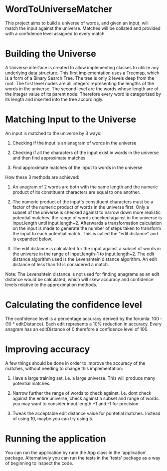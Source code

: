 WordToUniverseMatcher
=====================

This project aims to build a universe of words, and given an input, will match the input against the universe. Matches will be collated and provided with a confidence level assigned to every match.

Building the Universe
=====================

A Universe interface is created to allow implementing classes to utilize any underlying data structure. This first implementation uses a Treemap, which is a form of a Binary Search Tree. The tree is only 2 levels deep from the root. The first level nodes are all integers representing the lengths of the words in the universe. The second level are the words whose length are of the integer value of its parent node. Therefore every word is categorized by its length and inserted into the tree accordingly.

Matching Input to the Universe
==============================

An input is matched to the universe by 3 ways:

1) Checking if the input is an anagram of words in the universe 

2) Checking if all the characters of the input exist in words in the universe and then find approximate matches

3) Find approximate matches of the input to words in the universe 

How these 3 methods are achieved:

1) An anagram of 2 words are both with the same length and the numeric product of its constituent characters are equal to one another.

2) The numeric product of the input's constituent characters must be a factor of the numeric product of words in the universe first. Only a subset of the universe is checked against to narrow down more realistic potential matches. the range of words checked against in the universe is input.length until input.length+2. Afterwards a transformation calculation on the input is made to generate the number of steps taken to transform the input to each potential match. This is called the "edit distance" and is expanded below.

3) The edit distance is calculated for the input against a subset of words in the universe in the range of input.length-1 to input.length+2. The edit distance algorithm used is the Levenshtein distance algorithm. An edit distance of less than 10 is considered a match.

Note: The Levenshtein distance is not used for finding anagrams as an edit distance would be calculated, which will skew accuracy and confidence levels relative to the approximation methods. 

Calculating the confidence level
================================

The confidence level is a percentage accuracy derived by the forumla: 100 - (10 * editDistance). Each edit represents a 10% reduction in accuracy.  Every anagram has an editDistance of 0 therefore a confidence level of 100.

Improving accuracy
===============================

A few things should be done in order to improve the accuracy of the matches, without needing to change this implementation:

1) Have a large training set, i.e. a large universe. This will produce many potential matches.

2) Narrow further the range of words to check against. i.e. dont check against the entire universe, check against a subset and range of words. you may want to consider input.length +1 and -1 for precision

3) Tweak the acceptable edit distance value for pontetial matches. Instead of using 10, maybe you can try using 5. 

Running the application
===============================

You can run the application by runn the App class in the 'application' package. Alternatively you can run the tests in the 'tests' package as a way of beginning to inspect the code.

 
